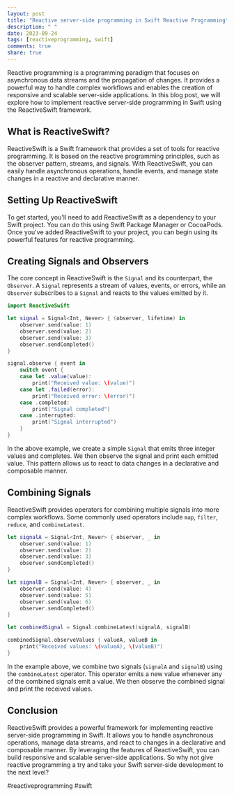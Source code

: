 ```yaml
---
layout: post
title: "Reactive server-side programming in Swift Reactive Programming"
description: " "
date: 2023-09-24
tags: [reactiveprogramming, swift]
comments: true
share: true
---
```


Reactive programming is a programming paradigm that focuses on asynchronous data streams and the propagation of changes. It provides a powerful way to handle complex workflows and enables the creation of responsive and scalable server-side applications. In this blog post, we will explore how to implement reactive server-side programming in Swift using the ReactiveSwift framework.

## What is ReactiveSwift?

ReactiveSwift is a Swift framework that provides a set of tools for reactive programming. It is based on the reactive programming principles, such as the observer pattern, streams, and signals. With ReactiveSwift, you can easily handle asynchronous operations, handle events, and manage state changes in a reactive and declarative manner.

## Setting Up ReactiveSwift

To get started, you'll need to add ReactiveSwift as a dependency to your Swift project. You can do this using Swift Package Manager or CocoaPods. Once you've added ReactiveSwift to your project, you can begin using its powerful features for reactive programming.

## Creating Signals and Observers

The core concept in ReactiveSwift is the `Signal` and its counterpart, the `Observer`. A `Signal` represents a stream of values, events, or errors, while an `Observer` subscribes to a `Signal` and reacts to the values emitted by it.

```swift
import ReactiveSwift

let signal = Signal<Int, Never> { (observer, lifetime) in
    observer.send(value: 1)
    observer.send(value: 2)
    observer.send(value: 3)
    observer.sendCompleted()
}

signal.observe { event in
    switch event {
    case let .value(value):
        print("Received value: \(value)")
    case let .failed(error):
        print("Received error: \(error)")
    case .completed:
        print("Signal completed")
    case .interrupted:
        print("Signal interrupted")
    }
}
```

In the above example, we create a simple `Signal` that emits three integer values and completes. We then observe the signal and print each emitted value. This pattern allows us to react to data changes in a declarative and composable manner.

## Combining Signals

ReactiveSwift provides operators for combining multiple signals into more complex workflows. Some commonly used operators include `map`, `filter`, `reduce`, and `combineLatest`.

```swift
let signalA = Signal<Int, Never> { observer, _ in
    observer.send(value: 1)
    observer.send(value: 2)
    observer.send(value: 3)
    observer.sendCompleted()
}

let signalB = Signal<Int, Never> { observer, _ in
    observer.send(value: 4)
    observer.send(value: 5)
    observer.send(value: 6)
    observer.sendCompleted()
}

let combinedSignal = Signal.combineLatest(signalA, signalB)

combinedSignal.observeValues { valueA, valueB in
    print("Received values: \(valueA), \(valueB)")
}
```

In the example above, we combine two signals (`signalA` and `signalB`) using the `combineLatest` operator. This operator emits a new value whenever any of the combined signals emit a value. We then observe the combined signal and print the received values.

## Conclusion

ReactiveSwift provides a powerful framework for implementing reactive server-side programming in Swift. It allows you to handle asynchronous operations, manage data streams, and react to changes in a declarative and composable manner. By leveraging the features of ReactiveSwift, you can build responsive and scalable server-side applications. So why not give reactive programming a try and take your Swift server-side development to the next level?

#reactiveprogramming #swift